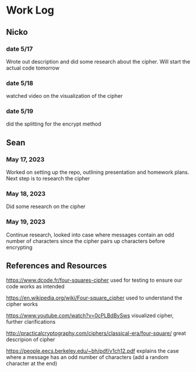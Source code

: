 # Work Log

## Nicko

### date 5/17

Wrote out description and did some research about the cipher. Will start the actual code tomorrow

### date 5/18

watched video on the visualization of the cipher

### date 5/19

did the splitting for the encrypt method

## Sean

### May 17, 2023

Worked on setting up the repo, outlining presentation and homework plans. Next step is to research the cipher

### May 18, 2023

Did some research on the cipher

### May 19, 2023

Continue research, looked into case where messages contain an odd number of characters since the cipher pairs up characters before encrypting

## References and Resources

https://www.dcode.fr/four-squares-cipher
used for testing to ensure our code works as intended

https://en.wikipedia.org/wiki/Four-square_cipher
used to understand the cipher works

https://www.youtube.com/watch?v=0cPLBdBySws
visualized cipher, further clarifications

http://practicalcryptography.com/ciphers/classical-era/four-square/
great descripion of cipher

https://people.eecs.berkeley.edu/~bh/pdf/v1ch12.pdf
explains the case where a message has an odd number of characters (add a random character at the end)
